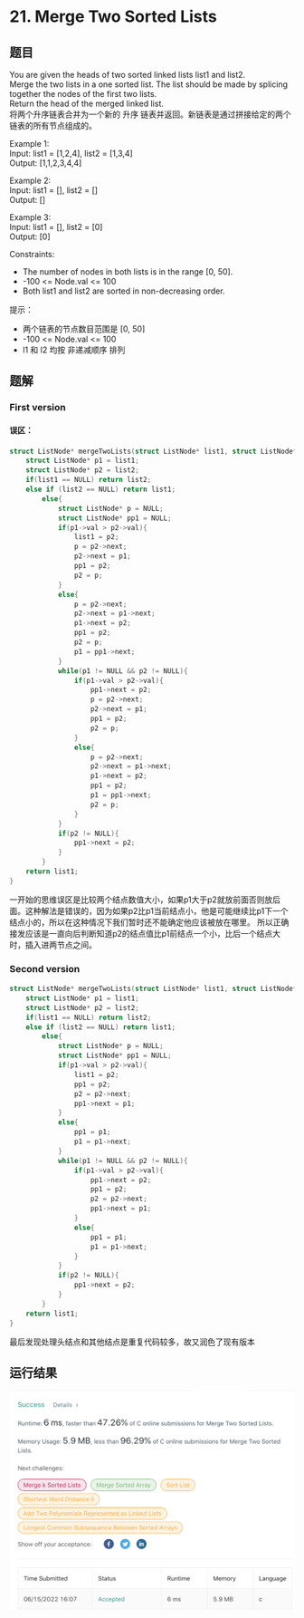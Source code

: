 # 21. Merge Two Sorted Lists
## 题目
You are given the heads of two sorted linked lists list1 and list2.  
Merge the two lists in a one sorted list. The list should be made by splicing together the nodes of the first two lists.  
Return the head of the merged linked list.  
将两个升序链表合并为一个新的 升序 链表并返回。新链表是通过拼接给定的两个链表的所有节点组成的。

Example 1:  
Input: list1 = [1,2,4], list2 = [1,3,4]  
Output: [1,1,2,3,4,4]

Example 2:  
Input: list1 = [], list2 = []  
Output: []  

Example 3:  
Input: list1 = [], list2 = [0]  
Output: [0]  
 

Constraints:
- The number of nodes in both lists is in the range [0, 50].
- -100 <= Node.val <= 100
- Both list1 and list2 are sorted in non-decreasing order.  

提示：  
- 两个链表的节点数目范围是 [0, 50]
- -100 <= Node.val <= 100
- l1 和 l2 均按 非递减顺序 排列

## 题解
### First version 
#### 误区：
```c
struct ListNode* mergeTwoLists(struct ListNode* list1, struct ListNode* list2){
    struct ListNode* p1 = list1;
    struct ListNode* p2 = list2;
    if(list1 == NULL) return list2;
    else if (list2 == NULL) return list1;
        else{
            struct ListNode* p = NULL;
            struct ListNode* pp1 = NULL;
            if(p1->val > p2->val){
                list1 = p2;
                p = p2->next;
                p2->next = p1;
                pp1 = p2;
                p2 = p;
            }
            else{
                p = p2->next;
                p2->next = p1->next;
                p1->next = p2;
                pp1 = p2;
                p2 = p;
                p1 = pp1->next;
            }
            while(p1 != NULL && p2 != NULL){
                if(p1->val > p2->val){
                    pp1->next = p2;
                    p = p2->next;
                    p2->next = p1;
                    pp1 = p2;
                    p2 = p;
                }
                else{
                    p = p2->next;
                    p2->next = p1->next;
                    p1->next = p2;
                    pp1 = p2;
                    p1 = pp1->next;
                    p2 = p;
                }
            }
            if(p2 != NULL){
                pp1->next = p2;
            }
        }
    return list1;
}
```
一开始的思维误区是比较两个结点数值大小，如果p1大于p2就放前面否则放后面。这种解法是错误的，因为如果p2比p1当前结点小，他是可能继续比p1下一个结点小的，所以在这种情况下我们暂时还不能确定他应该被放在哪里。
所以正确接发应该是一直向后判断知道p2的结点值比p1前结点一个小，比后一个结点大时，插入进两节点之间。

### Second version  
```c
struct ListNode* mergeTwoLists(struct ListNode* list1, struct ListNode* list2){
    struct ListNode* p1 = list1;
    struct ListNode* p2 = list2;
    if(list1 == NULL) return list2;
    else if (list2 == NULL) return list1;
        else{
            struct ListNode* p = NULL;
            struct ListNode* pp1 = NULL;
            if(p1->val > p2->val){
                list1 = p2;
                pp1 = p2;
                p2 = p2->next;
                pp1->next = p1;
            }
            else{
                pp1 = p1;
                p1 = p1->next;
            }
            while(p1 != NULL && p2 != NULL){
                if(p1->val > p2->val){
                    pp1->next = p2;
                    pp1 = p2;
                    p2 = p2->next;
                    pp1->next = p1;
                }
                else{
                    pp1 = p1;
                    p1 = p1->next;
                }
            }
            if(p2 != NULL){
                pp1->next = p2;
            }
        }
    return list1;
}
```
最后发现处理头结点和其他结点是重复代码较多，故又润色了现有版本

## 运行结果
![alt result](./../result_screenshoot/21.merge-two-sorted-lists.png)
